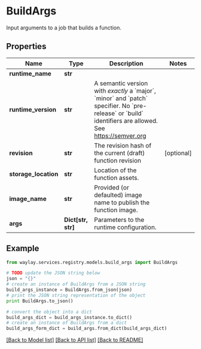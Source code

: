 # BuildArgs

Input arguments to a job that builds a function.

## Properties

Name | Type | Description | Notes
------------ | ------------- | ------------- | -------------
**runtime_name** | **str** |  | 
**runtime_version** | **str** | A semantic version with _exactly_ a &#x60;major&#x60;, &#x60;minor&#x60; and &#x60;patch&#x60; specifier. No &#x60;pre-release&#x60; or &#x60;build&#x60; identifiers are allowed. See https://semver.org | 
**revision** | **str** | The revision hash of the current (draft) function revision | [optional] 
**storage_location** | **str** | Location of the function assets. | 
**image_name** | **str** | Provided (or defaulted) image name to publish the function image. | 
**args** | **Dict[str, str]** | Parameters to the runtime configuration. | 

## Example

```python
from waylay.services.registry.models.build_args import BuildArgs

# TODO update the JSON string below
json = "{}"
# create an instance of BuildArgs from a JSON string
build_args_instance = BuildArgs.from_json(json)
# print the JSON string representation of the object
print BuildArgs.to_json()

# convert the object into a dict
build_args_dict = build_args_instance.to_dict()
# create an instance of BuildArgs from a dict
build_args_form_dict = build_args.from_dict(build_args_dict)
```
[[Back to Model list]](../README.md#documentation-for-models) [[Back to API list]](../README.md#documentation-for-api-endpoints) [[Back to README]](../README.md)


